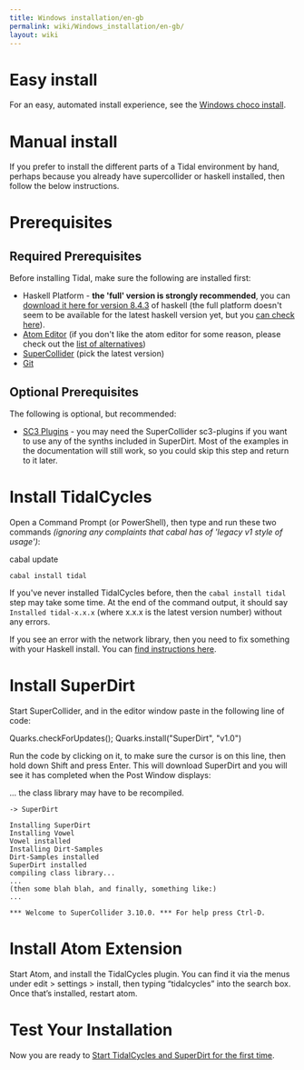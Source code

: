 ```yaml
---
title: Windows installation/en-gb
permalink: wiki/Windows_installation/en-gb/
layout: wiki
---
```


# Easy install

For an easy, automated install experience, see the [Windows choco
install](/wiki/Windows_choco_install "wikilink").

# Manual install

If you prefer to install the different parts of a Tidal environment by
hand, perhaps because you already have supercollider or haskell
installed, then follow the below instructions.

<div class="mw-translate-fuzzy">

# Prerequisites

</div>
<div class="mw-translate-fuzzy">

## Required Prerequisites

</div>

Before installing Tidal, make sure the following are installed first:

<div class="mw-translate-fuzzy">

-   Haskell Platform - **the 'full' version is strongly recommended**,
    you can [download it here for version
    8.4.3](https://www.haskell.org/platform/download/8.4.3/HaskellPlatform-8.4.3-full-x86_64-setup.exe)
    of haskell (the full platform doesn't seem to be available for the
    latest haskell version yet, but you [can check
    here](https://www.haskell.org/platform/windows.html)).
-   [Atom Editor](https://atom.io/) (if you don't like the atom editor
    for some reason, please check out the [list of
    alternatives](/wiki/List_of_tidal_editors "wikilink"))
-   [SuperCollider](http://supercollider.github.io/download) (pick the
    latest version)
-   [Git](https://git-scm.com/)

</div>
<div class="mw-translate-fuzzy">

## Optional Prerequisites

</div>

The following is optional, but recommended:

-   [SC3 Plugins](https://supercollider.github.io/sc3-plugins/) - you
    may need the SuperCollider sc3-plugins if you want to use any of the
    synths included in SuperDirt. Most of the examples in the
    documentation will still work, so you could skip this step and
    return to it later.

<div class="mw-translate-fuzzy">

# Install TidalCycles

</div>
<div class="mw-translate-fuzzy">

Open a Command Prompt (or PowerShell), then type and run these two
commands *(ignoring any complaints that cabal has of 'legacy v1 style of
usage')*:

</div>
<div class="mw-translate-fuzzy">

cabal update

`cabal install tidal`

</div>
<div class="mw-translate-fuzzy">

If you've never installed TidalCycles before, then the
`cabal install tidal` step may take some time. At the end of the command
output, it should say `Installed tidal-x.x.x` (where x.x.x is the latest
version number) without any errors.

</div>

If you see an error with the network library, then you need to fix
something with your Haskell install. You can [find instructions
here](https://forum.toplap.org/t/trouble-launching-tidal-in-atom/678/3).

<div class="mw-translate-fuzzy">

# Install SuperDirt

</div>

Start SuperCollider, and in the editor window paste in the following
line of code:

<div class="mw-translate-fuzzy">

Quarks.checkForUpdates(); Quarks.install("SuperDirt", "v1.0")

</div>
<div class="mw-translate-fuzzy">

Run the code by clicking on it, to make sure the cursor is on this line,
then hold down Shift and press Enter. This will download SuperDirt and
you will see it has completed when the Post Window displays:

</div>
<div class="mw-translate-fuzzy">

... the class library may have to be recompiled.

`-> SuperDirt`

</div>

``` plaintext
Installing SuperDirt
Installing Vowel
Vowel installed
Installing Dirt-Samples
Dirt-Samples installed
SuperDirt installed
compiling class library...
...
(then some blah blah, and finally, something like:)
...

*** Welcome to SuperCollider 3.10.0. *** For help press Ctrl-D.
```

<div class="mw-translate-fuzzy">

# Install Atom Extension

</div>

Start Atom, and install the TidalCycles plugin. You can find it via the
menus under edit &gt; settings &gt; install, then typing “tidalcycles”
into the search box. Once that’s installed, restart atom.

<div class="mw-translate-fuzzy">

# Test Your Installation

</div>

Now you are ready to [Start TidalCycles and SuperDirt for the first
time](/wiki/Start_tidalcycles_and_superdirt_for_the_first_time "wikilink").
